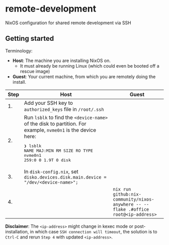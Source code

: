 # remote-development
NixOS configuration for shared remote development via SSH

## Getting started

Terminology:

- **Host**: The machine you are installing NixOS on.
  - It must already be running Linux (which could even be booted off a rescue image)
- **Guest**: Your current machine, from which you are remotely doing the install.

| Step | Host | Guest |
| ---- | ------ | ---- |
| 1.   | Add your SSH key to `authorized_keys` file in `/root/.ssh` | |
| 2.   | Run `lsblk` to find the `<device-name>` of the disk to partition. For example, `nvme0n1` is the device here: <br><pre>❯ lsblk<br>NAME        MAJ:MIN RM  SIZE RO TYPE<br>nvme0n1     259:0    0  1.9T  0 disk</pre> | |
| 3.   | In `disk-config.nix`, set `disko.devices.disk.main.device = "/dev/<device-name>";` | |
| 4.   | | `nix run github:nix-community/nixos-anywhere -- --flake .#office root@<ip-address>` | 

**Disclaimer**: The `<ip-address>` might change in kexec mode or post-installation, in which case `SSH connection will timeout`, the solution is to `Ctrl-C` and rerun `Step 4` with updated `<ip-address>`.

